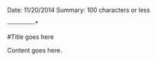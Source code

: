 Date: 11/20/2014
Summary: 100 characters or less 

*-----*-----*

#Title goes here

Content goes here.

